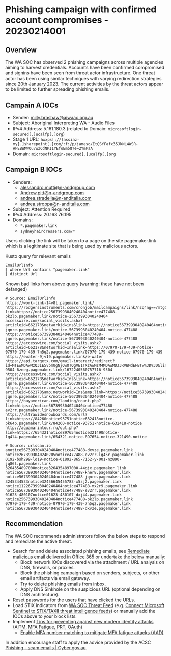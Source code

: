 # Phishing campaign with confirmed account compromises - 20230214001

## Overview
The WA SOC has observed 2 phishing campaigns across multiple agencies aiming to harvest credentials. Accounts have been confirmed compromised and signins have been seen from threat actor infrastructure. One threat actor has been using similar techniques with varying redirection strategies since 20th January 2023. The current activities by the threat actors appear to be limited to further spreading phishing emails.

## Campain A IOCs

- Sender: milly.brashaw@aiwaac.org.au
- Subject: Aboriginal Interpreting WA - Audio Files
- IPv4 Address: 5.161.180.3 (related to Domain: `microsoftlogin-secured[.]ucalfp[.]org`)
- Stage 1 URL: `hxxps[://]assiaz-my[.]sharepoint[.]com/:f:/p/jameso/EtQSYFafx35JkNL4WSR-APEBWMWOu7wzCdNPI1YEfoEmbQ?e=2YmPaA`
- Domain: `microsoftlogin-secured[.]ucalfp[.]org`

## Campaign B IOCs

- Senders:
    - alessandro.mutti@n-andgroup.com
    - Andrew.pitt@n-andgroup.com
    - andrea.stradella@n-anditalia.com
    - andrea.stroppa@n-anditalia.com
- Subject: Attention Required
- IPv4 Address: 20.163.76.195
- Domains:
    - `*.pagemaker.link`
    - `sydneyhairdressers.com/*`

Users clicking the link will be taken to a page on the site pagemaker.link which is a legitimate site that is being used by malicious actors.

Kusto query for relevant emails
```kusto
EmailUrlInfo
| where Url contains "pagemaker.link"
| distinct Url
```

Known bad links from above query (warning: these have not been defanged)
```
# Source: EmailUrlInfo
https://work-link-14v8l.pagemaker.link/
https://rodgersinstruments.com/cronjob/mailcampaigns/link/nzq4ng==/mtg0/?link=https://notice25673993040240404notice477488-pk2lp.pagemaker.link/notice-25673993040240404
accesswire.com/social_visits.ashx?articleid=662178&networkid=ins&link=https://notice5673993040240404notice477488-jqnre.pagemaker.link/notice-5673993040240404-notice-477488
https://notice5673993040240404notice477488-jqnre.pagemaker.link/notice-5673993040240404-notice-477488
https://accesswire.com/social_visits.ashx?articleid=662178&networkid=Ins&link=https://07970-179-439-notice-07970-179-439-7n5q2.pagemaker.link/07970-179-439-notice-07970-179-439
https://ewater-9jv19.pagemaker.link/e-water
https://api.targetx.com/email-interact/redirect?id=MTEwMDAwMzQ3IE5vbmUgNjQwOTQgVE1TXzAwMzM4MDAwMDJ3RVBMdEFBTw%3D%3D&link=https://1672240560757716-9504-6zneg.pagemaker.link/1672240560757716-9504
https://accesswire.com/social_visits.ashx?articleid=662178&networkid=Ins&link=https://notice5673993040240404notice477488-jqnre.pagemaker.link/notice-5673993040240404-notice-477488
https://accesswire.com/social_visits.ashx?articleid=662178&amp;networkid=Ins&amp;link=https://notice5673993040240404notice477488-jqnre.pagemaker.link/notice-5673993040240404-notice-477488
https://buyamerican.com/landing/count.php?link=https://notice5673993040240404notice477488-ev2rr.pagemaker.link/notice-5673993040240404-notice-477488
https://ultrawidesnowboards.com/url?link=https://84260notice93751notice632418notice-pk64p.pagemaker.link/84260-notice-93751-notice-632418-notice
http://aquamarintour.ru/out.php?link=https://654321notice897654notice321490notice-lg4l4.pagemaker.link/654321-notice-897654-notice-321490-notice

# Source: urlscan.io
anotice5673993040240404notice477488-dxvze.pagemaker.link
notice2673993040240205notice477488-ev2rr-lg45r.pagemaker.link
0192-bsh299-lo19-notice-01892-865-7152-y-001-nz890-jq86l.pagemaker.link
3264354897000notice3264354897000-44qjx.pagemaker.link
notice5673993040240404notice477488-kner8.pagemaker.link
notice5673993040240404notice477488-jqnre.pagemaker.link
3245344533notice32456645455783-x5zj2.pagemaker.link
notice1122673993040240404notice477488-mx2r9.pagemaker.link
notice5673993040240404notice477488-ev2rr.pagemaker.link
01623-480107notice01623-480107-dxj44.pagemaker.link
notice25673993040240404notice477488-pk2lp.pagemaker.link
07970-179-439-notice-07970-179-439-7n5q2.pagemaker.link
notice5673993040240404notice477488-dxvze.pagemaker.link
```

## Recommendation
The WA SOC recommends administrators follow the below steps to respond and remediate the active threat.

- Search for and delete associated phishing emails, see [Remediate malicious email delivered in Office 365](https://learn.microsoft.com/en-us/microsoft-365/security/office-365-security/remediate-malicious-email-delivered-office-365?view=o365-worldwide) or undertake the below manually:
    - Block network IOCs discovered via the attachment / URL analysis on DNS, firewalls, or proxies.
    - Block the phishing campaign based on senders, subjects, or other email artifacts via email gateway.
    - Try to delete phishing emails from inbox.
    - Apply DNS Sinkhole on the suspicious URL (optional depending on DNS architecture).
- Reset passwords for the users that have clicked the URLs.
- Load STIX indicators from [WA SOC Threat Feed](https://forms.office.com/r/09QP6JM4Me) (e.g. [Connect Microsoft Sentinel to STIX/TAXII threat intelligence feeds](https://learn.microsoft.com/en-us/azure/sentinel/connect-threat-intelligence-taxii)) or manually add the IOCs above to your block lists.
- Implement [Tips for preventing against new modern identity attacks (AiTM, MFA Fatigue, PRT, OAuth)](https://jeffreyappel.nl/tips-for-preventing-against-new-modern-identity-attacks-aitm-mfa-fatigue-prt-oauth/)
    - [Enable MFA number matching to mitigate MFA fatigue attacks (AAD)](https://learn.microsoft.com/en-us/azure/active-directory/authentication/how-to-mfa-number-match#enable-number-matching-in-the-portal)

In addition encourage staff to apply the advice provided by the ACSC [Phishing - scam emails | Cyber.gov.au](https://www.cyber.gov.au/acsc/view-all-content/threats/phishing).
